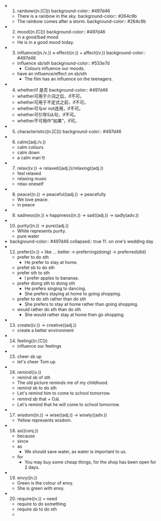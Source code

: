-
  1. rainbow((n.[C]))
  background-color:: #497d46
	- There is a rainbow in the sky.
	  background-color:: #264c9b
	- The rainbow comes after a storm.
	  background-color:: #264c9b
-
  2. mood((n.[C]))
  background-color:: #497d46
	- in a good/bad mood
	- He is in a good mood today.
-
  3. influence((n./v.)) ≈ effect((n.)) + affect((v.))
  background-color:: #497d46
	- influence sb/sth
	  background-color:: #533e7d
		- Colours influence our moods.
	- have an influence/effect on sb/sth
		- The film has an influence on the teenagers.
-
  4. whether/if 是否
  background-color:: #497d46
	- whether可用于介词之后，if不可。
	- whether可用于不定式之前，if不可。
	- whether可与or not连用，if不可。
	- whether可引导S从句，if不可。
	- whether不可用作“如果”，if可。
-
  5. characteristic((n.[C]))
  background-color:: #497d46
-
  6. calm((adj./v.))
	- calm colours
	- calm down
	- a calm man`tt
-
  7. relax((v.)) -> relaxed((adj.))/relaxing((adj.))
	- feel relaxed
	- relaxing music
	- relax oneself
-
  8. peace((n.)) -> peaceful((adj.)) -> peacefully
	- We love peace.
	- in peace
-
  9. sadness((n.)) ≈ happiness((n.)) -> sad((adj.)) -> sadly(adv.))
-
  10. purity((n.)) -> pure((adj.))
	- White represents purity.
	- pure water
-
  background-color:: #497d46
  collapsed:: true
  11. on one's wedding day
-
  12. prefer((v.)) = like ... better -> preferring(doing) -> preferred(did)
	- prefer to do sth
		- He prefer to stay at home.
	- prefet sb to do sth
	- prefer sth to sth
		- I prefer apples to bananas.
	- prefer doing sth to doing sth
		- He prefers singing to dancing.
		- She prefers staying at home to going shopping.
	- prefer to do sth rather than do sth
		- She prefers to stay at home rather than going shopping.
	- would rather do sth than do sth
		- She would rather stay at home then go shopping.
-
  13.  create((v.)) -> creative((adj.))
	- create a better environment
-
  14. feeling((n.[C]))
	- influence our feelings
-
  15. cheer sb up
	- let's cheer Tom up.
-
  16. remind((v.))
	- remind sb of sth
	- The old picture reminds me of my childhood.
	- remind sb to do sth
	- Let's remind him to come to school tomorrow.
	- remind sb that + O从
	- Let's remind that he will come to school tomorrow.
-
  17. wisdom((n.)) -> wise((adj.)) -> wisely((adv.))
	- Yellow represents wisdom.
-
  18. as((conj.))
	- because
	- since
	- as
		- We should save water, as water is important to us.
	- for
		- You may buy some cheap things, for the shop has been open for 2 days.
-
  19. envy((n.))
	- Green is the colour of envy.
	- She is green with envy.
-
  20. require((v.)) = need
	- require to do something
	- require sb to do sth
	-